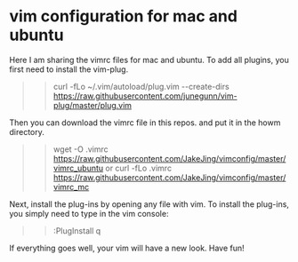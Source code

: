 # vim configuration for mac and ubuntu

Here I am sharing the vimrc files for mac and ubuntu. To add all plugins, you first need to install the vim-plug.

>> curl -fLo ~/.vim/autoload/plug.vim --create-dirs https://raw.githubusercontent.com/junegunn/vim-plug/master/plug.vim

Then you can download the vimrc file in this repos. and put it in the howm directory.

>> wget -O .vimrc https://raw.githubusercontent.com/JakeJing/vimconfig/master/vimrc_ubuntu
or
>> curl -fLo .vimrc https://raw.githubusercontent.com/JakeJing/vimconfig/master/vimrc_mc

Next, install the plug-ins by opening any file with vim. To install the plug-ins, you simply need to type in the vim console:

>> :PlugInstall
>> q

If everything goes well, your vim will have a new look. Have fun!



